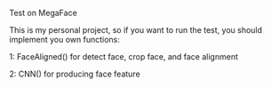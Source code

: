 Test on MegaFace

This is my personal project, so if you want to run the test, you should implement you own functions:

1: FaceAligned() for detect face, crop face, and face alignment

2: CNN() for producing face feature
